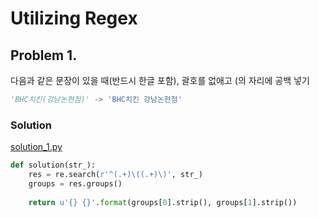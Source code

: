 # Utilizing Regex

## Problem 1.

다음과 같은 문장이 있을 때(반드시 한글 포함), 괄호를 없애고 (의 자리에 공백 넣기 

```python
'BHC치킨(강남논현점)' -> 'BHC치킨 강남논현점'
```

### Solution

[solution_1.py](./solution_1.py)
```python
def solution(str_):
    res = re.search(r'^(.+)\((.+)\)', str_)
    groups = res.groups()
    
    return u'{} {}'.format(groups[0].strip(), groups[1].strip())
```